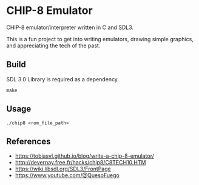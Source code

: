# CHIP-8 Emulator
CHIP-8 emulator/interpreter written in C and SDL3. 

This is a fun project to get into writing emulators, drawing simple graphics, and appreciating the tech of the past.

## Build
SDL 3.0 Library is required as a dependency.
```
make
```

## Usage
```
./chip8 <rom_file_path>
```

## References
- https://tobiasvl.github.io/blog/write-a-chip-8-emulator/
- http://devernay.free.fr/hacks/chip8/C8TECH10.HTM
- https://wiki.libsdl.org/SDL3/FrontPage
- https://www.youtube.com/@QuesoFuego